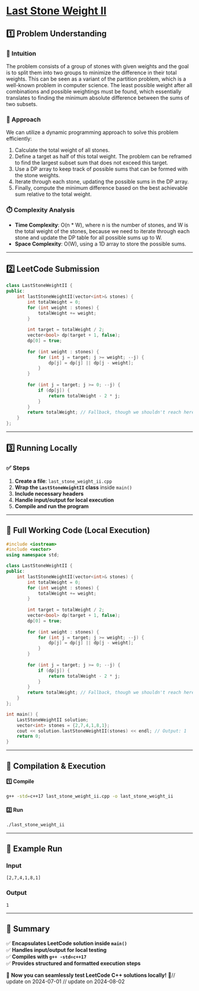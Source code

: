 # **[Last Stone Weight II](https://leetcode.com/problems/last-stone-weight-ii/description/)**  

## **1️⃣ Problem Understanding**  
### **📌 Intuition**  
The problem consists of a group of stones with given weights and the goal is to split them into two groups to minimize the difference in their total weights. This can be seen as a variant of the partition problem, which is a well-known problem in computer science. The least possible weight after all combinations and possible weightings must be found, which essentially translates to finding the minimum absolute difference between the sums of two subsets.

### **🚀 Approach**  
We can utilize a dynamic programming approach to solve this problem efficiently:
1. Calculate the total weight of all stones.
2. Define a target as half of this total weight. The problem can be reframed to find the largest subset sum that does not exceed this target.
3. Use a DP array to keep track of possible sums that can be formed with the stone weights.
4. Iterate through each stone, updating the possible sums in the DP array.
5. Finally, compute the minimum difference based on the best achievable sum relative to the total weight.

### **⏱️ Complexity Analysis**  
- **Time Complexity**: O(n * W), where n is the number of stones, and W is the total weight of the stones, because we need to iterate through each stone and update the DP table for all possible sums up to W.
- **Space Complexity**: O(W), using a 1D array to store the possible sums.

---  

## **2️⃣ LeetCode Submission**  
```cpp
class LastStoneWeightII {
public:
    int lastStoneWeightII(vector<int>& stones) {
        int totalWeight = 0;
        for (int weight : stones) {
            totalWeight += weight;
        }
        
        int target = totalWeight / 2;
        vector<bool> dp(target + 1, false);
        dp[0] = true;
        
        for (int weight : stones) {
            for (int j = target; j >= weight; --j) {
                dp[j] = dp[j] || dp[j - weight];
            }
        }
        
        for (int j = target; j >= 0; --j) {
            if (dp[j]) {
                return totalWeight - 2 * j;
            }
        }
        return totalWeight; // Fallback, though we shouldn't reach here in a well-defined problem
    }
};  
```  

---  

## **3️⃣ Running Locally**  
### **✅ Steps**  
1. **Create a file**: `last_stone_weight_ii.cpp`  
2. **Wrap the `LastStoneWeightII` class** inside `main()`  
3. **Include necessary headers**  
4. **Handle input/output for local execution**  
5. **Compile and run the program**  

---  

## **📝 Full Working Code (Local Execution)**  
```cpp
#include <iostream>
#include <vector>
using namespace std;

class LastStoneWeightII {
public:
    int lastStoneWeightII(vector<int>& stones) {
        int totalWeight = 0;
        for (int weight : stones) {
            totalWeight += weight;
        }
        
        int target = totalWeight / 2;
        vector<bool> dp(target + 1, false);
        dp[0] = true;
        
        for (int weight : stones) {
            for (int j = target; j >= weight; --j) {
                dp[j] = dp[j] || dp[j - weight];
            }
        }
        
        for (int j = target; j >= 0; --j) {
            if (dp[j]) {
                return totalWeight - 2 * j;
            }
        }
        return totalWeight; // Fallback, though we shouldn't reach here in a well-defined problem
    }
};

int main() {
    LastStoneWeightII solution;
    vector<int> stones = {2,7,4,1,8,1};
    cout << solution.lastStoneWeightII(stones) << endl; // Output: 1
    return 0;
}  
```  

---  

## **🔧 Compilation & Execution**  
#### **1️⃣ Compile**  
```bash
g++ -std=c++17 last_stone_weight_ii.cpp -o last_stone_weight_ii
```  

#### **2️⃣ Run**  
```bash
./last_stone_weight_ii
```  

---  

## **🎯 Example Run**  
### **Input**  
```
[2,7,4,1,8,1]
```  
### **Output**  
```
1
```  

---  

## **📌 Summary**  
✅ **Encapsulates LeetCode solution inside `main()`**  
✅ **Handles input/output for local testing**  
✅ **Compiles with `g++ -std=c++17`**  
✅ **Provides structured and formatted execution steps**  

🚀 **Now you can seamlessly test LeetCode C++ solutions locally!** 🚀// update on 2024-07-01
// update on 2024-08-02
